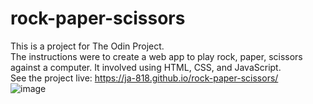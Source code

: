 # rock-paper-scissors
This is a project for The Odin Project. 
<br>
The instructions were to create a web app to play rock, paper, scissors against a computer. It involved using HTML, CSS, and JavaScript.
<br>
See the project live: https://ja-818.github.io/rock-paper-scissors/
<br>
![image](https://user-images.githubusercontent.com/95070226/150422629-50a6c332-fc5c-4022-9a5e-8aa298b031bb.png)
